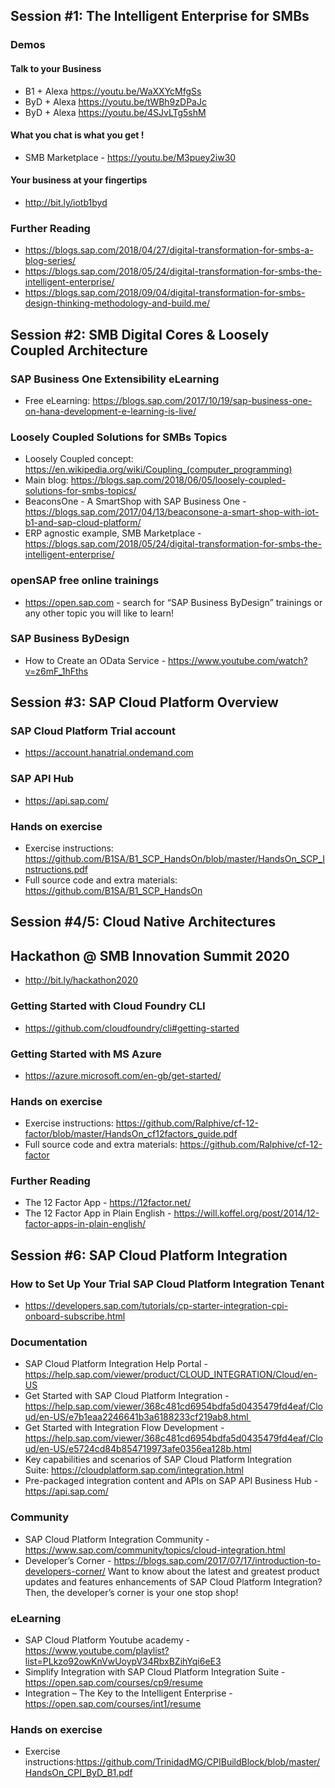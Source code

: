 ## Session #1: The Intelligent Enterprise for SMBs

### Demos
#### Talk to your Business
* B1 + Alexa https://youtu.be/WaXXYcMfgSs
* ByD + Alexa https://youtu.be/tWBh9zDPaJc
* ByD + Alexa https://youtu.be/4SJvLTg5shM
#### What you chat is what you get !
 * SMB Marketplace - https://youtu.be/M3puey2iw30
#### Your business at your fingertips
* http://bit.ly/iotb1byd

### Further Reading

* https://blogs.sap.com/2018/04/27/digital-transformation-for-smbs-a-blog-series/
* https://blogs.sap.com/2018/05/24/digital-transformation-for-smbs-the-intelligent-enterprise/
* https://blogs.sap.com/2018/09/04/digital-transformation-for-smbs-design-thinking-methodology-and-build.me/

## Session #2: SMB Digital Cores & Loosely Coupled Architecture

### SAP Business One Extensibility eLearning
* Free eLearning: https://blogs.sap.com/2017/10/19/sap-business-one-on-hana-development-e-learning-is-live/

### Loosely Coupled Solutions for SMBs Topics
* Loosely Coupled concept: https://en.wikipedia.org/wiki/Coupling_(computer_programming)
* Main blog: https://blogs.sap.com/2018/06/05/loosely-coupled-solutions-for-smbs-topics/
* BeaconsOne - A SmartShop with SAP Business One - https://blogs.sap.com/2017/04/13/beaconsone-a-smart-shop-with-iot-b1-and-sap-cloud-platform/ 
* ERP agnostic example, SMB Marketplace  - https://blogs.sap.com/2018/05/24/digital-transformation-for-smbs-the-intelligent-enterprise/ 

### openSAP free online trainings 
* https://open.sap.com   - search for “SAP Business ByDesign” trainings or any other topic you will like to learn!

### SAP Business ByDesign
* How to Create an OData Service - https://www.youtube.com/watch?v=z6mF_1hFths

## Session #3: SAP Cloud Platform Overview

### SAP Cloud Platform Trial account
* https://account.hanatrial.ondemand.com

### SAP API Hub
* https://api.sap.com/

### Hands on exercise
* Exercise instructions: https://github.com/B1SA/B1_SCP_HandsOn/blob/master/HandsOn_SCP_Instructions.pdf
* Full source code and extra materials: https://github.com/B1SA/B1_SCP_HandsOn

## Session #4/5: Cloud Native Architectures 

## Hackathon @ SMB Innovation Summit 2020
* http://bit.ly/hackathon2020

### Getting Started with Cloud Foundry CLI
* https://github.com/cloudfoundry/cli#getting-started

### Getting Started with MS Azure
* https://azure.microsoft.com/en-gb/get-started/

### Hands on exercise
* Exercise instructions: https://github.com/Ralphive/cf-12-factor/blob/master/HandsOn_cf12factors_guide.pdf
* Full source code and extra materials: https://github.com/Ralphive/cf-12-factor

### Further Reading
* The 12 Factor App - https://12factor.net/
* The 12 Factor App in Plain English - https://will.koffel.org/post/2014/12-factor-apps-in-plain-english/
 
## Session #6: SAP Cloud Platform Integration

### How to Set Up Your Trial SAP Cloud Platform Integration Tenant 
* https://developers.sap.com/tutorials/cp-starter-integration-cpi-onboard-subscribe.html

### Documentation
* SAP Cloud Platform Integration Help Portal - https://help.sap.com/viewer/product/CLOUD_INTEGRATION/Cloud/en-US
* Get Started with SAP Cloud Platform Integration - https://help.sap.com/viewer/368c481cd6954bdfa5d0435479fd4eaf/Cloud/en-US/e7b1eaa2246641b3a6188233cf219ab8.html 
* Get Started with Integration Flow Development - https://help.sap.com/viewer/368c481cd6954bdfa5d0435479fd4eaf/Cloud/en-US/e5724cd84b854719973afe0356ea128b.html
* Key capabilities and scenarios of SAP Cloud Platform Integration Suite: https://cloudplatform.sap.com/integration.html
* Pre-packaged integration content and APIs on SAP API Business Hub - https://api.sap.com/

### Community
* SAP Cloud Platform Integration Community - https://www.sap.com/community/topics/cloud-integration.html
* Developer’s Corner - https://blogs.sap.com/2017/07/17/introduction-to-developers-corner/
Want to know about the latest and greatest product updates and features enhancements of SAP Cloud Platform Integration? Then, the developer’s corner is your one stop shop!

### eLearning
* SAP Cloud Platform Youtube academy - https://www.youtube.com/playlist?list=PLkzo92owKnVwUoypV34RbxBZihYqi6eE3
* Simplify Integration with SAP Cloud Platform Integration Suite - https://open.sap.com/courses/cp9/resume 
* Integration – The Key to the Intelligent Enterprise - https://open.sap.com/courses/int1/resume

### Hands on exercise
* Exercise instructions:https://github.com/TrinidadMG/CPIBuildBlock/blob/master/HandsOn_CPI_ByD_B1.pdf

